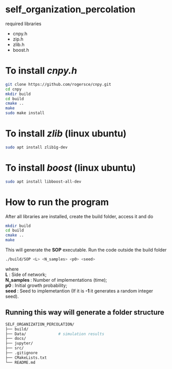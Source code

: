 # self_organization_percolation

required libraries

* cnpy.h
* zip.h
* zlib.h
* boost.h

# To install *cnpy.h*

```bash
git clone https://github.com/rogersce/cnpy.git
cd cnpy
mkdir build
cd build
cmake ..
make
sudo make install
```

# To install *zlib* (linux ubuntu)
```bash
sudo apt install zlib1g-dev
```

# To install *boost* (linux ubuntu)
```bash
sudo apt install libboost-all-dev
```

# How to run the program
After all libraries are installed, create the build folder, access it and do

```bash
mkdir build
cd build
cmake ..
make
```

This will generate the <b>SOP</b> executable. Run the code outside the build folder

```bash
./build/SOP <L> <N_samples> <p0> <seed>
```
where  
<b> L </b>: Side of network;  
<b> N_samples </b>: Number of implementations (time);  
<b> p0 </b>: Initial growth probability;  
<b> seed </b>: Seed to implemetantion (If it is <b> -1 </b> it generates a random integer seed).

## Running this way will generate a folder structure

```bash
SELF_ORGANIZATION_PERCOLATION/
├── build/
├── Data/              # simulation results
├── docs/
├── jupyter/
├── src/
├── .gitignore
├── CMakeLists.txt
└── README.md
```



